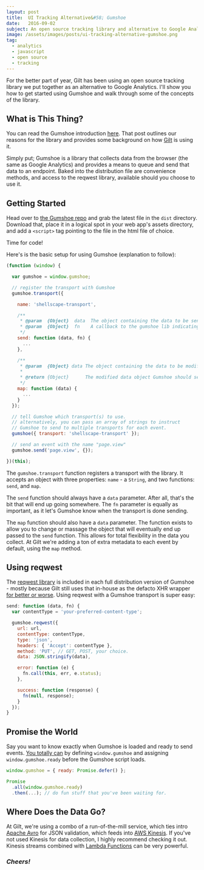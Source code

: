 ```yaml
---
layout: post
title:  UI Tracking Alternative&#58; Gumshoe
date:   2016-09-02
subject: An open source tracking library and alternative to Google Analytics.
image: /assets/images/posts/ui-tracking-alternative-gumshoe.png
tag:
  - analytics
  - javascript
  - open source
  - tracking
---
```


For the better part of year, Gilt has been using an open source tracking library
we put together as an alternative to Google Analytics. I'll show you how to get
started using Gumshoe and walk through some of the concepts of the library.

<!-- more -->

## What is This Thing?

You can read the Gumshoe introduction [here](http://tech.gilt.com/analytics/2015/06/16/introducing-gumshoe).
That post outlines our reasons for the library and provides some background on how
[Gilt](http://gilt.com) is using it.

Simply put; Gumshoe is a library that collects data from the browser (the same as
Google Analytics) and provides a means to queue and send that data to an endpoint.
Baked into the distribution file are convenience methods, and access to the
reqwest library, available should you choose to use it.

## Getting Started

Head over to [the Gumshoe repo](https://github.com/gilt/Gumshoe) and grab the latest
file in the `dist` directory. Download that, place it in a logical spot in your
web app's assets directory, and add a `<script>` tag pointing to the file in the
html file of choice.

Time for code!

Here's is the basic setup for using Gumshoe (explanation to follow):

```js
(function (window) {

  var gumshoe = window.gumshoe;

  // register the transport with Gumshoe
  gumshoe.transport({

    name: 'shellscape-transport',

    /**
     * @param  {Object}  data  The object containing the data to be sent.
     * @param  {Object}  fn    A callback to the gumshoe lib indicating success or failure.
     */
    send: function (data, fn) {
      ...
    },

    /**
     * @param  {Object} data The object containing the data to be modified.
     *
     * @return {Object}      The modified data object Gumshoe should send.
     */
    map: function (data) {
      ...
    }
  });

  // tell Gumshoe which transport(s) to use.
  // alternatively, you can pass an array of strings to instruct
  // Gumshoe to send to multiple transports for each event.
  gumshoe({ transport: 'shellscape-transport' });

  // send an event with the name "page.view"
  gumshoe.send('page.view', {});

})(this);
```

The `gumshoe.transport` function registers a transport with the library. It accepts
an object with three properties: `name` - a `String`, and two functions: `send`,
and `map`.

The `send` function should always have a `data` parameter. After all, that's the
bit that will end up going somewhere. The `fn` parameter is equally as important,
as it let's Gumshoe know when the transport is done sending.

The `map` function should also have a `data` parameter. The function exists to
allow you to change or massage the object that will eventually end up passed to
the `send` function. This allows for total flexibility in the data you collect.
At Gilt we're adding a ton of extra metadata to each event by default, using the
`map` method.

## Using reqwest

The [reqwest library](https://github.com/ded/reqwest) is included in each full
distribution version of Gumshoe - mostly because Gilt still uses that in-house
as the defacto XHR wrapper [for better or worse](https://github.com/ded/reqwest/issues/162#issuecomment-235095900).
Using reqwest with a Gumshoe transport is super easy:

```js
send: function (data, fn) {
  var contentType = 'your-preferred-content-type';

  gumshoe.reqwest({
    url: url,
    contentType: contentType,
    type: 'json',
    headers: { 'Accept': contentType },
    method: 'PUT', // GET, POST, your choice.
    data: JSON.stringify(data),

    error: function (e) {
      fn.call(this, err, e.status);
    },

    success: function (response) {
      fn(null, response);
    }
  });
}
```

## Promise the World

Say you want to know exactly when Gumshoe is loaded and ready to send events.
[You totally can](https://github.com/gilt/Gumshoe/blob/master/src/gumshoe.js#L518)
by defining `window.gumshoe` and assigning `window.gumshoe.ready` before the
Gumshoe script loads.

```js
window.gumshoe = { ready: Promise.defer() };

Promise
  .all(window.gumshoe.ready)
  .then(...); // do fun stuff that you've been waiting for.
```

## Where Does the Data Go?

At Gilt, we're using a combo of a run-of-the-mill service, which ties intro
[Apache Avro](https://avro.apache.org/) for JSON validation, which feeds into
[AWS Kinesis](https://aws.amazon.com/kinesis/). If you've not used Kinesis for data collection, I highly
recommend checking it out. Kinesis streams combined with
[Lambda Functions](https://aws.amazon.com/lambda/) can be very powerful.

### _Cheers!_
